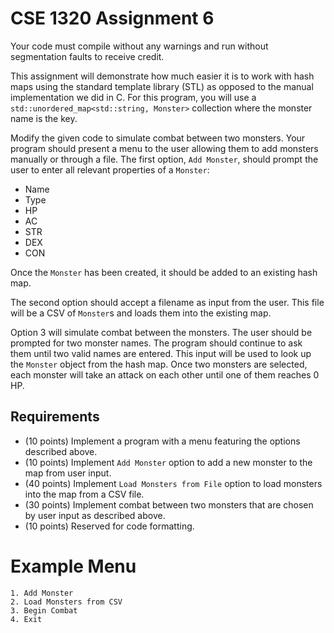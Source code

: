 # CSE 1320 Assignment 6

Your code must compile without any warnings and run without segmentation faults to receive credit.

This assignment will demonstrate how much easier it is to work with hash maps using the standard template library (STL) as opposed to the manual implementation we did in C. For this program, you will use a `std::unordered_map<std::string, Monster>` collection where the monster name is the key.

Modify the given code to simulate combat between two monsters. Your program should present a menu to the user allowing them to add monsters manually or through a file. The first option, `Add Monster`, should prompt the user to enter all relevant properties of a `Monster`:
- Name
- Type
- HP
- AC
- STR
- DEX
- CON

Once the `Monster` has been created, it should be added to an existing hash map.

The second option should accept a filename as input from the user. This file will be a CSV of `Monster`s and loads them into the existing map.

Option 3 will simulate combat between the monsters. The user should be prompted for two monster names. The program should continue to ask them until two valid names are entered. This input will be used to look up the `Monster` object from the hash map. Once two monsters are selected, each monster will take an attack on each other until one of them reaches 0 HP.

## Requirements

- (10 points) Implement a program with a menu featuring the options described above.
- (10 points) Implement `Add Monster` option to add a new monster to the map from user input.
- (40 points) Implement `Load Monsters from File` option to load monsters into the map from a CSV file.
- (30 points) Implement combat between two monsters that are chosen by user input as described above.
- (10 points) Reserved for code formatting.

# Example Menu

```
1. Add Monster
2. Load Monsters from CSV
3. Begin Combat
4. Exit
```